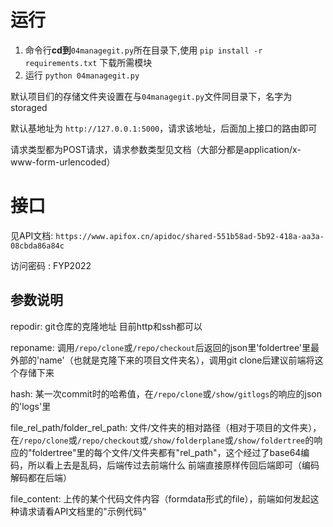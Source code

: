 # 运行

1. 命令行**cd到**`04managegit.py`所在目录下,使用 `pip install -r requirements.txt` 下载所需模块
2. 运行 `python 04managegit.py` 

默认项目们的存储文件夹设置在与`04managegit.py`文件同目录下，名字为storaged

默认基地址为 `http://127.0.0.1:5000`，请求该地址，后面加上接口的路由即可

请求类型都为POST请求，请求参数类型见文档（大部分都是application/x-www-form-urlencoded）

# 接口


见API文档: `https://www.apifox.cn/apidoc/shared-551b58ad-5b92-418a-aa3a-08cbda86a84c`

访问密码 : FYP2022

## 参数说明

repodir: git仓库的克隆地址 目前http和ssh都可以

reponame: 调用`/repo/clone`或`/repo/checkout`后返回的json里'foldertree'里最外部的'name'（也就是克隆下来的项目文件夹名），调用git clone后建议前端将这个存储下来

hash: 某一次commit时的哈希值，在`/repo/clone`或`/show/gitlogs`的响应的json的'logs'里

file_rel_path/folder_rel_path: 文件/文件夹的相对路径（相对于项目的文件夹），在`/repo/clone`或`/repo/checkout`或`/show/folderplane`或`/show/foldertree`的响应的"foldertree"里的每个文件/文件夹都有"rel_path"，这个经过了base64编码，所以看上去是乱码，后端传过去前端什么 前端直接原样传回后端即可（编码解码都在后端）

file_content: 上传的某个代码文件内容（formdata形式的file），前端如何发起这种请求请看API文档里的"示例代码"




